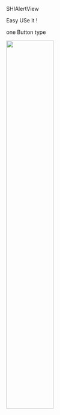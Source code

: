 SHIAlertView

Easy USe it !

one Button type

<img src="http://shi-chimi.com/gitmd/1.png" width="50%" height="50%">


